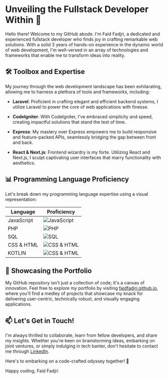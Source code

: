# Unveiling the Fullstack Developer Within 🚀

Hello there! Welcome to my GitHub abode. I'm Faid Fadjri, a dedicated and experienced fullstack developer who finds joy in crafting remarkable web solutions. With a solid 3 years of hands-on experience in the dynamic world of web development, I'm well-versed in an array of technologies and frameworks that enable me to transform ideas into reality.

## 🛠️ Toolbox and Expertise

My journey through the web development landscape has been exhilarating, allowing me to harness a plethora of tools and frameworks, including:

- **Laravel**: Proficient in crafting elegant and efficient backend systems, I utilize Laravel to power the core of web applications with finesse.

- **CodeIgniter**: With CodeIgniter, I've embraced simplicity and speed, creating impactful solutions that stand the test of time.

- **Express**: My mastery over Express empowers me to build responsive and feature-packed APIs, seamlessly bridging the gap between front and back.

- **React & Next.js**: Frontend wizardry is my forte. Utilizing React and Next.js, I sculpt captivating user interfaces that marry functionality with aesthetics.

## 📊 Programming Language Proficiency

Let's break down my programming language expertise using a visual representation:

| Language | Proficiency |
|----------|-------------|
| JavaScript | ![JavaScript](https://progress-bar.dev/90) |
| PHP | ![PHP](https://progress-bar.dev/90) |
| SQL | ![SQL](https://progress-bar.dev/80) |
| CSS & HTML | ![CSS & HTML](https://progress-bar.dev/80) |
| KOTLIN | ![CSS & HTML](https://progress-bar.dev/70) |

## 🚀 Showcasing the Portfolio

My GitHub repository isn't just a collection of code; it's a canvas of innovation. Feel free to explore my portfolio by visiting [faidfadjri.github.io](faidfadjri.github.io), where you'll find a medley of projects that showcase my knack for delivering user-centric, technically robust, and visually engaging applications.

## 📫 Let's Get in Touch!

I'm always thrilled to collaborate, learn from fellow developers, and share my insights. Whether you're keen on brainstorming ideas, embarking on joint ventures, or simply indulging in tech banter, don't hesitate to contact me through [LinkedIn](https://www.linkedin.com/in/faidfadjri/).

Here's to embarking on a code-crafted odyssey together! 🌌

Happy coding,
Faid Fadjri
